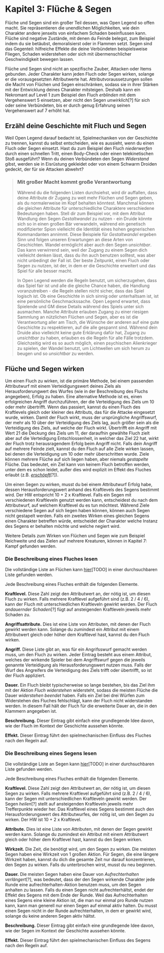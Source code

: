 # Kapitel 3: Flüche & Segen
Flüche und Segen sind ein großer Teil dessen, was Open Legend so offen macht. Sie repräsentieren die unendlichen Möglichkeiten, wie dein Charakter andere jenseits von einfachem Schaden beeinflussen kann. Flüche sind negative Zustände, mit denen du Feinde belegst, zum Beispiel indem du sie betäubst, demoralisierst oder in Flammen setzt. Segen sind das Gegenteil: hilfreiche Effekte die deine Verbündeten beispielsweise Fliegen, Schaden widerstehen oder sich mit übermenschlicher Geschwindigkeit bewegen lassen.

Flüche und Segen sind nicht an spezifische Zauber, Attacken oder Items gebunden. Jeder Charakter kann jeden Fluch oder Segen wirken, solange er die vorausgesetzten Attributwerte hat. Attributvoraussetzungen sollen die Macht von Flüchen und Segen einschränken, sodass sie in ihrer Stärken mit der Entwicklung deines Charakter mitsteigen. Deshalb kann ein Nekromant auf Level 1 zum Beispiel den Fluch *erblinden* mit dem Vergehenswert 5 einsetzen, aber nicht den Segen *unwirklich*[?] für sich oder seine Verbündeten, bis er durch genug Erfahrung seinen Vergehenswert auf 7 erhöht hat.
## Erzähl deine Geschichte mit Fluch und Segen
Weil Open Legend darauf bedacht ist, Spielmechaniken von der Geschichte zu trennen, kannst du selbst entscheiden, wie es aussieht, wenn du einen Fluch oder Segen einsetzt. Hast du zum Beispiel den Fluch *niederwerfen* durch einen schnellen Tritt, einen Body-Check oder einen telekinetischen Stoß ausgeführt? Wenn du deinen Verbündeten den Segen *Widerstand* gibst, werden sie in Eisrüstung gekleidet oder von einem Schwarm Droiden gedeckt, der für sie Attacken abwehrt?

> ### Mit großer Macht kommt große Verantwortung
> Während du die folgenden Listen durchsiehst, wird dir auffallen, dass deine Attribute dir Zugang zu weit mehr Flüchen und Segen geben, als du normalerweise im Kopf behalten könntest. Manchmal können die gleichen Attribute für unterschiedliche Charaktere verschiedene Bedeutungen haben. Stell dir zum Beispiel vor, mit dem Attribut Wandlung den Segen *Gestaltwandel* zu nutzen - ein Druide könnte sich so in einen großen Bär verwandeln, während ein genetisch modifizierter Spion vielleicht die Identität eines hohen gegnerischen Kommandanten annimmt. Diese Beispiele für *Gestaltwandel* ergeben Sinn und folgen unseren Erwartungen an diese Arten von Geschichten. Wandel ermöglicht aber auch den Segen *unsichtbar*. Das kann verwirrend sein, weil der Zugang zu einem Segen dich vielleicht denken lässt, dass du ihn auch benutzen solltest, was aber nicht unbedingt der Fall ist. Der beste Zeitpunkt, einen Fluch oder Segen zu nutzen, ist der, in dem er die Geschichte erweitert und das Spiel für alle besser macht.
> 
> In Open Legend werden die Regeln benutzt, um sicherzugehen, dass das Spiel fair ist und alle die gleiche Chance haben, die Handlung voranzutreiben - die Regeln stellen nicht sicher, dass das Spiel logisch ist. Ob eine Geschichte in sich sinnig oder unterhaltsam ist, ist eine persönliche Geschmackssache. Open Legend erwartet, dass Spielende und GM diese Details während des Spiels unter sich ausmachen. Manche Attribute erlauben Zugang zu einer riesigen Sammlung an nützlichen Flüchen und Segen, aber es ist die Verantwortung aller am Tisch, die Wünsche der anderen auf eine gute Geschichte zu respektieren, auf die alle gespannt sind. Während dein Druide also vielleicht keine gute Erklärung dafür hat, Zugang zu *unsichtbar* zu haben, erlauben es die Regeln für alle Fälle trotzdem. Gleichzeitig wird es so auch möglich, einen psychischen Alienkrieger zu spielen, der Wandel benutzt, um Lichtwellen um sich herum zu beugen und so *unsichtbar* zu werden.

## Flüche und Segen wirken
Um einen Fluch zu wirken, ist die primäre Methode, bei einem passenden Attributwurf mit einem Verteidigungswert deines Ziels als Herausforderungwert des Wurfes (wie in der Beschreibung des Fluchs angegeben), Erfolg zu haben. Eine alternative Methode ist es, einen erfolgreichen Angriff durchzuführen, der die Verteidigung des Ziels um 10 oder mehr übertrifft. Wenn das passiert, kannst du einen Fluch des Kraftlevels gleich oder kleiner des Attributs, das für die Attacke eingesetzt wurde, wirken. Damit der Fluch wirkt, muss der ursprüngliche Angriffswurf, der mehr als 10 über der Verteidigung des Ziels lag, auch größer sein als die Verteidigung des Ziels, auf welche der Fluch wirkt. Übertrifft ein Angriff mit Wert 21 die Deckung des Ziels um 11, der daraufhin gewählte Fluch zielt aber auf die Verteidigung Entschlossenheit, in welcher das Ziel 22 hat, wirkt der Fluch trotz herausragendem Erfolg beim Angriff nicht. Falls dein Angriff auf mehrere Feinde zielt, kannst du den Fluch auf alle Ziele wirken lassen, bei denen die Verteidigung um 10 oder mehr überschritten wurde. Ziele können mehrere Flüche auf sich liegen haben, aber niemals *gestapelte* Flüche. Das bedeutet, ein Ziel kann von keinem Fluch betroffen werden, unter dem es schon leidet, außer dies wird explizit im Effekt des Fluches erlaubt (z.B. [*erschöpft*](http://www.openlegendrpg.com/banes/fatigued)[?]).

Um einen Segen zu wirken, musst du bei einem Attributwurf Erfolg habe, dessen Herausforderungswert anhand des Kraftlevels des Segens bestimmt wird. Der HW entspricht 10 + 2 x Kraftlevel. Falls ein Segen mit verschiedenen Kraftleveln genutzt werden kann, entscheidest du nach dem Attributwurf, auf welchem Kraftlevel du es tun möchtest. Während Ziele verschiedene Segen auf sich liegen haben können, können auch Segen nicht gestapelt werden. Falls ein zweites Wirken eines gleichen Segens einen Charakter betreffen würde, entscheidet der Charakter welche Instanz des Segens er behalten möchte und welche negiert wird. 

Weitere Details zum Wirken von Flüchen und Segen wie zum Beispiel Reichweite und das Zielen auf mehrere Kreaturen, können in Kapitel 7: Kampf gefunden werden.
### Die Beschreibung eines Fluches lesen
Die vollständige Liste an Flüchen kann [hier](http://openlegendrpg.com/banes)[TODO] in einer durchsuchbaren Liste gefunden werden.

Jede Beschreibung eines Fluches enthält die folgenden Elemente.

**Kraftlevel.** Diese Zahl zeigt den Attributwert an, der nötig ist, um diesen Fluch zu wirken. Falls mehrere Kraftlevel aufgeführt sind (z.B. 2 / 4 / 6), kann der Fluch mit unterschiedlichen Kraftleveln gewirkt werden. Der Fluch *andauernder Schaden*[?] fügt auf ansteigenden Kraftleveln jeweils mehr Schaden zu.

**Angriffsattribute.** Dies ist eine Liste von Attributen, mit denen der Fluch gewirkt werden kann. Solange du zumindest ein Attribut mit einem Attributwert gleich oder höher dem Kraftlevel hast, kannst du den Fluch wirken.

**Angriff.** Diese Liste gibt an, was für ein Angrifsswurf gemacht werden muss, um den Fluch zu wirken. Jeder Eintrag besteht aus einem Attribut, welches der wirkende Spieler bei dem Angriffswurf gegen die jeweils genannte Verteidigung als Herausforderungswert nutzen muss. Falls der Wurf des Angreifers die Verteidigung des Ziels trifft oder übertrifft, so ist der Fluch appliziert.

**Dauer.** Ein Fluch bleibt typischerweise so lange bestehen, bis das Ziel ihm mit der Aktion *Fluch widerstehen* widersteht, sodass die meisten Flüche die Dauer *widerstehen beendet* haben. Falls ein Ziel bei drei Würfen zum Widerstehen des Fluches fehlschlägt, kann der Fluch nicht widerstanden werden. In diesem Fall hält der Fluch für die erweiterte Dauer an, die in den Klammern angegeben ist.

**Beschreibung.** Dieser Eintrag gibt einfach eine grundlegende Idee davon, wie der Fluch im Kontext der Geschichte aussehen könnte.

**Effekt.** Dieser Eintrag führt den spielmechanischen Einfluss des Fluches nach den Regeln auf.
### Die Beschreibung eines Segens lesen
Die vollständige Liste an Segen kann [hier](http://openlegendrpg.com/boons)[TODO] in einer durchsuchbaren Liste gefunden werden.

Jede Beschreibung eines Fluches enthält die folgenden Elemente.

**Kraftlevel.** Diese Zahl zeigt den Attributwert an, der nötig ist, um diesen Segen zu wirken. Falls mehrere Kraftlevel aufgeführt sind (z.B. 2 / 4 / 6), kann der Segen mit unterschiedlichen Kraftleveln gewirkt werden. Der Segen *heilen*[?] stellt auf ansteigenden Kraftleveln jeweils mehr Trefferpunkte wieder her. Das Kraftlevel eines Segens bestimmt auch den Herausforderungswert des Attributwurfes, der nötig ist, um den Segen zu wirken. Der HW ist 10 + 2 x Kraftlevel.

**Attribute.** Dies ist eine Liste von Attributen, mit denen der Segen gewirkt werden kann. Solange du zumindest ein Attribut mit einem Attributwert gleich oder höher dem Kraftlevel hast, kannst du den Segen wirken.

**Wirkzeit.** Die Zeit, die benötigt wird, um den Segen zu wirken. Die meisten Segen haben eine Wirkzeit von 1 großen Aktion. Für Segen, die eine längere Wirkzeit haben, kannst du dich die gesamte Zeit nur darauf konzentrieren, den Segen zu wirken. Falls du unterbrochen wirst, musst du neu beginnen.

**Dauer.** Die meisten Segen haben eine Dauer von *Aufrechterhalten verlängert*[?], was bedeutet, dass der den Segen wirkende Charakter jede Runde eine aufrechterhalten-Aktion benutzen muss, um den Segen anhalten zu lassen. Falls du einen Segen nicht aufrechterhältst, endet der Effekt des Segens mit dem Ende der Runde. Weil das Aufrechterhalten eines Segens eine kleine Aktion ist, die man nur einmal pro Runde nutzen kann, kann man generell nur einen Segen auf einmal aktiv halten. Du musst einen Segen nicht in der Runde aufrechterhalten, in dem er gewirkt wird, solange du keine anderen Segen aktiv hältst.

**Beschreibung.** Dieser Eintrag gibt einfach eine grundlegende Idee davon, wie der Segen im Kontext der Geschichte aussehen könnte.

**Effekt.** Dieser Eintrag führt den spielmechanischen Einfluss des Segens nach den Regeln auf.